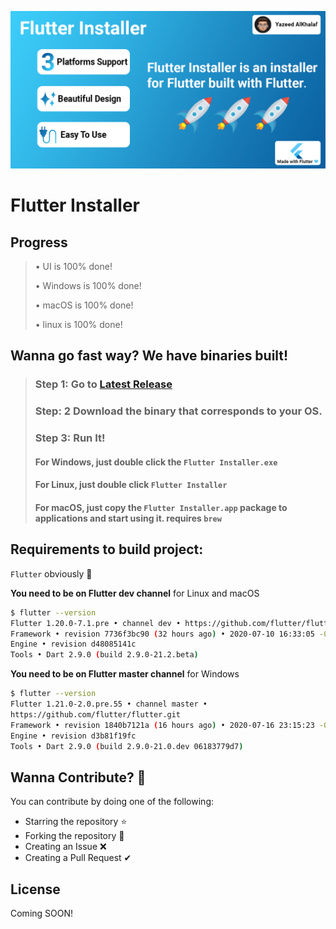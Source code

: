 ![github_social_preview]

# Flutter Installer

## Progress

> • UI is 100% done!
>
> • Windows is 100% done!
>
> • macOS is 100% done!
>
> • linux is 100% done!

## Wanna go fast way? We have binaries built!

> ### Step 1: Go to [Latest Release](https://github.com/YazeedAlKhalaf/Flutter_Installer/releases/latest)
>
> ### Step: 2 Download the binary that corresponds to your OS.
>
> ### Step 3: Run It!
>
> #### For Windows, just double click the `Flutter Installer.exe`
>
> #### For Linux, just double click `Flutter Installer`
>
> #### For macOS, just copy the `Flutter Installer.app` package to applications and start using it. requires `brew`

## Requirements to build project:

`Flutter` obviously 🚀

**You need to be on Flutter dev channel** for Linux and macOS

```bash
$ flutter --version
Flutter 1.20.0-7.1.pre • channel dev • https://github.com/flutter/flutter.git
Framework • revision 7736f3bc90 (32 hours ago) • 2020-07-10 16:33:05 -0700
Engine • revision d48085141c
Tools • Dart 2.9.0 (build 2.9.0-21.2.beta)
```

**You need to be on Flutter master channel** for Windows

```bash
$ flutter --version
Flutter 1.21.0-2.0.pre.55 • channel master •
https://github.com/flutter/flutter.git
Framework • revision 1840b7121a (16 hours ago) • 2020-07-16 23:15:23 -0700
Engine • revision d3b81f19fc
Tools • Dart 2.9.0 (build 2.9.0-21.0.dev 06183779d7)
```

## Wanna Contribute? 🚀

You can contribute by doing one of the following:

- Starring the repository ⭐
- Forking the repository 🍴
- Creating an Issue ❌
- Creating a Pull Request ✔

## License

Coming SOON!

[github_social_preview]: assets\misc\github_social_preview_FULL.png
